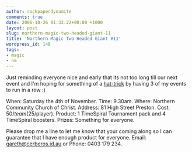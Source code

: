 ```yaml
---
author: rockpaperdynamite
comments: true
date: 2006-10-26 01:33:22+00:00 +1000
layout: post
slug: northern-magic-two-headed-giant-11
title: 'Northern Magic Two Headed Giant #11'
wordpress_id: 148
tags:
- magic
- nm
---
```


Just reminding everyone nice and early that its not too long till our next event and I'm hoping for something of a [hat-trick](http://en.wikipedia.org/wiki/Hat_trick) by having 3 of my events to run in a row :)

When: Saturday the 4th of November.
Time: 9.30am.
Where: Northern Community Church of Christ.
Address: 81 High Street Preston.
Cost: $50/team ($25/player).
Product: 1 TimeSpiral Tournament pack and 4 TimeSpiral boosters.
Prizes: Something for everyone.

Please drop me a line to let me know that your coming along so I can guarantee that I have enough product for everyone. Email: gareth@cerberos.id.au or Phone: 0403 179 234.

